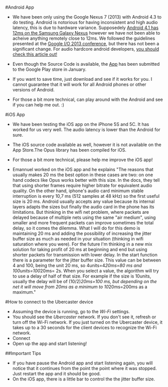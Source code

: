 #Android App

* We have been only using the Google Nexus 7 (2013) with Android 4.3 to do testing. Android is notorious for having inconsistent and high audio latency, this is due to hardware variance. Supposedely [Android 4.1 has 12ms on the Samsung Galaxy Nexus](http://createdigitalmusic.com/2012/07/android-high-performance-audio-in-4-1-and-what-it-means-plus-libpd-goodness-today/) however we have not been able to acheive anything remotely close to 12ms. We followed the guidelines presented at the [Google I/O 2013 conference](https://developers.google.com/events/io/sessions/325993827), but there has not been a significant change. For audio hardcore android developers, [you should check this article out!](http://heatvst.com/wp/2013/11/30/high-performance-low-latency-audio-on-android-why-it-still-doesnt-work/)

* Even though the Source Code is available, the [App](https://play.google.com/store/apps/details?id=com.uebercaster.android) has been submitted to the Google Play store in January.
* If you want to save time, just download and see if it works for you. I cannot guarantee that it will work for all Android phones or other versions of Android.
* For those a bit more technical, can play around with the Android and see if you can help me out. :)

#iOS App

* We have been testing the iOS app on the iPhone 5S and 5C. It has worked for us very well. The audio latency is lower than the Android for sure. 
* The iOS source code available as well, however it is not available on the App Store.The Opus library has been compiled for iOS. 
* For those a bit more technical, please help me improve the iOS app!

* Emannuel worked on the iOS app and he explains "The reasons that usually makes 20 ms the best option in these cases are two: on one hand codecs like Opus works better with this size. In the docs, they tell that using shorter frames require higher bitrate for equivalent audio quality. On the other hand, iphone's audio card minimum stable interruption is every 10,7 ms (512 samples at 48 kHz) so the first useful size is 20 ms. Android usually accepts any value because its internal layers adapts the sizes but finally the audio card in the phone has its limitations. But thinking in the wifi net problem, where packets are delayed because of multiple nets using the same "air medium", using smaller and more frequent packets can improve sometimes the total delay, so it comes the dilemma.
What I will do for this demo is maintaining 20 ms and adding the possibility of increasing the jitter buffer size as much as needed in your situation (thinking in wifi saturation where you were). For the future I'm thinking in a new mix solution for taking profit of 20 ms at beginning and end but using shorter packets for transmission with lower delay. In the start function there is a parameter for the jitter buffer size. This value can be between 4 and 100, being the unit 20 ms, so 4units=4*20ms=80 ms and 100units=100*20ms= 2s. When you select a value, the algorithm will try to use a delay of half of that size. For example if the size is 10units, usually the delay will be of (10/2)*20ms=100 ms, but depending on the net it will move from 20ms as a minimum to 10*20ms=200ms as a maximum."

#How to connect to the Ubercaster device

* Assuming the device is running, go to the *Wi-Fi* settings.
* You should see the *Ubercaster* network. If you don't see it, refresh or turn off the Wi-Fi network. If you just turned on the Ubercaster device, it takes up to a 30 seconds for the client devices to recognize the Wi-Fi network.
* Connect
* Open up the app and start listening!

##Important Tips

* If you have pause the Android app and start listening again, you will notice that it continues from the point the point where it was stopped. Just restart the app and it should be good.
* On the iOS app, there is a little bar to control the the jitter buffer size.

